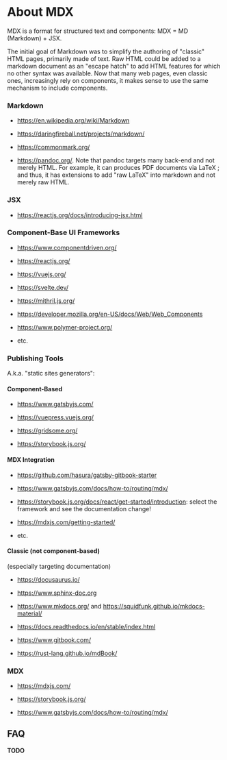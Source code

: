 About MDX
================================================================================

MDX is a format for structured text and components: MDX = MD (Markdown) + JSX.

The initial goal of Markdown was to simplify the authoring of "classic" HTML
pages, primarily made of text. Raw HTML could be added to a markdown document
as an "escape hatch" to add HTML features for which no other syntax was 
available. Now that many web pages, even classic ones, increasingly rely
on components, it makes sense to use the same mechanism to include components.

### Markdown

  - <https://en.wikipedia.org/wiki/Markdown>

  - <https://daringfireball.net/projects/markdown/>

  - <https://commonmark.org/>

  - <https://pandoc.org/>. Note that pandoc targets many back-end and not merely
    HTML. For example, it can produces PDF documents via LaTeX ; and thus, it
    has extensions to add "raw LaTeX" into markdown and not merely raw HTML. 

### JSX

  - <https://reactjs.org/docs/introducing-jsx.html>

### Component-Base UI Frameworks

  - <https://www.componentdriven.org/>

  - <https://reactjs.org/>

  - <https://vuejs.org/>

  - <https://svelte.dev/>

  - <https://mithril.js.org/>

  - <https://developer.mozilla.org/en-US/docs/Web/Web_Components>

  - <https://www.polymer-project.org/>

  - etc.

### Publishing Tools

A.k.a. "static sites generators":

#### Component-Based

  - <https://www.gatsbyjs.com/>

  - <https://vuepress.vuejs.org/>

  - <https://gridsome.org/>

  - <https://storybook.js.org/>

#### MDX Integration

  - <https://github.com/hasura/gatsby-gitbook-starter>

  - <https://www.gatsbyjs.com/docs/how-to/routing/mdx/>

  - <https://storybook.js.org/docs/react/get-started/introduction>: select the
    framework and see the documentation change!

  - <https://mdxjs.com/getting-started/>

  - etc.

#### Classic (not component-based)

(especially targeting documentation)

  - <https://docusaurus.io/>

  - <https://www.sphinx-doc.org>

  - <https://www.mkdocs.org/> and <https://squidfunk.github.io/mkdocs-material/>

  - <https://docs.readthedocs.io/en/stable/index.html>

  - <https://www.gitbook.com/>

  - <https://rust-lang.github.io/mdBook/>


### MDX

  - <https://mdxjs.com/>

  - <https://storybook.js.org/>

  - <https://www.gatsbyjs.com/docs/how-to/routing/mdx/>

FAQ
--------------------------------------------------------------------------------

**TODO**
